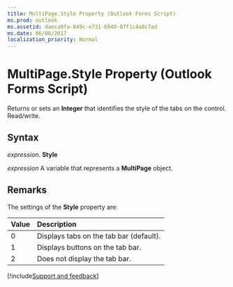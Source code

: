 ```yaml
---
title: MultiPage.Style Property (Outlook Forms Script)
ms.prod: outlook
ms.assetid: daeca0fa-849c-e731-6940-07f1c4a8c7ad
ms.date: 06/08/2017
localization_priority: Normal
---
```



# MultiPage.Style Property (Outlook Forms Script)

Returns or sets an  **Integer** that identifies the style of the tabs on the control. Read/write.


## Syntax

_expression_. **Style**

_expression_ A variable that represents a  **MultiPage** object.


## Remarks

The settings of the  **Style** property are:



|Value|Description|
|:-----|:-----|
|0|Displays tabs on the tab bar (default).|
|1|Displays buttons on the tab bar.|
|2|Does not display the tab bar.|

[!include[Support and feedback](~/includes/feedback-boilerplate.md)]